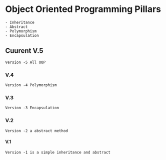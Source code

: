 # Object Oriented Programming Pillars
    - Inheritance 
    - Abstract 
    - Polymorphism 
    - Encapsulation


## Cuurent V.5 

    Version -5 All OOP 


### V.4 

    Version -4 Polymorphism 

### V.3

    Version -3 Encapsulation 

### V.2 

    Version -2 a abstract method 


#### V.1 

    Version -1 is a simple inheritance and abstract  